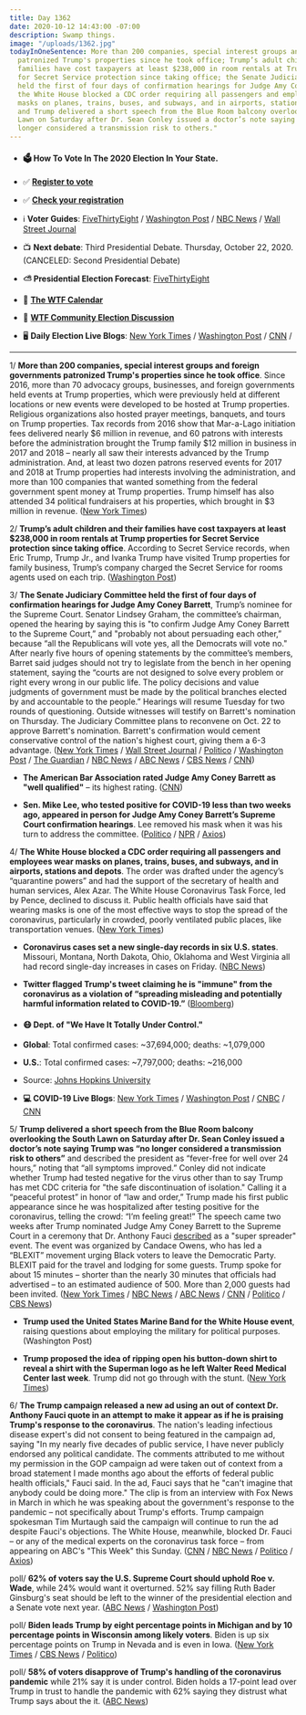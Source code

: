 ```yaml
---
title: Day 1362
date: 2020-10-12 14:43:00 -07:00
description: Swamp things.
image: "/uploads/1362.jpg"
todayInOneSentence: More than 200 companies, special interest groups and foreign governments
  patronized Trump's properties since he took office; Trump’s adult children and their
  families have cost taxpayers at least $238,000 in room rentals at Trump properties
  for Secret Service protection since taking office; the Senate Judiciary Committee
  held the first of four days of confirmation hearings for Judge Amy Coney Barrett;
  the White House blocked a CDC order requiring all passengers and employees wear
  masks on planes, trains, buses, and subways, and in airports, stations and depots;
  and Trump delivered a short speech from the Blue Room balcony overlooking the South
  Lawn on Saturday after Dr. Sean Conley issued a doctor’s note saying Trump was "no
  longer considered a transmission risk to others."
---
```


* #### 🗳 How To Vote In The 2020 Election In Your State.

* ✅ **[Register to vote](https://www.vote.org/register-to-vote/)**

* ✅ **[Check your registration](https://www.vote.org/am-i-registered-to-vote/)**

* ℹ️ **Voter Guides**: [FiveThirtyEight](https://projects.fivethirtyeight.com/how-to-vote-2020/) / [Washington Post](https://www.washingtonpost.com/elections/2020/how-to-vote/) / [NBC News](https://www.nbcnews.com/specials/plan-your-vote-state-by-state-guide-voting-by-mail-early-in-person-voting-election/index.html?cid=bc_npd_nn_ms_np-1_200816) / [Wall Street Journal](https://www.wsj.com/articles/how-to-vote-by-mail-in-every-state-11597840923)

* 📺 **Next debate**: Third Presidential Debate. Thursday, October 22, 2020. (CANCELED: Second Presidential Debate)

* **⛅️ Presidential Election Forecast**: [FiveThirtyEight](https://projects.fivethirtyeight.com/2020-election-forecast/)

* 📆 **[The WTF Calendar](https://talk.whatthefuckjusthappenedtoday.com/t/the-wtf-event-calendar/5888)**

* 💬 **[WTF Community Election Discussion](https://talk.whatthefuckjusthappenedtoday.com/t/2020-general-election-trump-vs-biden/5758)**

* 🖥 **Daily Election Live Blogs**: [New York Times](https://www.nytimes.com/live/2020/10/12/us/trump-vs-biden?action=click&module=Top%20Stories&pgtype=Homepage) / [Washington Post](https://www.washingtonpost.com/elections/2020/10/12/trump-biden-live-updates/) / [CNN](https://cnn.it/30UncG3) /

---

1/ **More than 200 companies, special interest groups and foreign governments patronized Trump's properties since he took office**. Since 2016, more than 70 advocacy groups, businesses, and foreign governments held events at Trump properties, which were previously held at different locations or new events were developed to be hosted at Trump properties. Religious organizations also hosted prayer meetings, banquets, and tours on Trump properties. Tax records from 2016 show that Mar-a-Lago initiation fees delivered nearly $6 million in revenue, and 60 patrons with interests before the administration brought the Trump family $12 million in business in 2017 and 2018 – nearly all saw their interests advanced by the Trump administration. And, at least two dozen patrons reserved events for 2017 and 2018 at Trump properties had interests involving the administration, and more than 100 companies that wanted something from the federal government spent money at Trump properties. Trump himself has also attended 34 political fundraisers at his properties, which brought in $3 million in revenue. ([New York Times](https://www.nytimes.com/interactive/2020/10/10/us/trump-properties-swamp.html))

2/ **Trump’s adult children and their families have cost taxpayers at least $238,000 in room rentals at Trump properties for Secret Service protection since taking office**. According to Secret Service records, when Eric Trump, Trump Jr., and Ivanka Trump have visited Trump properties for family business, Trump’s company charged the Secret Service for rooms agents used on each trip. ([Washington Post](https://www.washingtonpost.com/politics/secret-service-spending-trump-kids/2020/10/12/ffc1c330-ff31-11ea-9ceb-061d646d9c67_story.html))

3/ **The Senate Judiciary Committee held the first of four days of confirmation hearings for Judge Amy Coney Barrett**, Trump’s nominee for the Supreme Court. Senator Lindsey Graham, the committee’s chairman, opened the hearing by saying this is "to confirm Judge Amy Coney Barrett to the Supreme Court,” and "probably not about persuading each other,” because “all the Republicans will vote yes, all the Democrats will vote no." After nearly five hours of opening statements by the committee’s members, Barret said judges should not try to legislate from the bench in her opening statement, saying the “courts are not designed to solve every problem or right every wrong in our public life. The policy decisions and value judgments of government must be made by the political branches elected by and accountable to the people.” Hearings will resume Tuesday for two rounds of questioning. Outside witnesses will testify on Barrett's nomination on Thursday. The Judiciary Committee plans to reconvene on Oct. 22 to approve Barrett's nomination. Barrett's confirmation would cement conservative control of the nation's highest court, giving them a 6-3 advantage. ([New York Times](https://www.nytimes.com/live/2020/10/12/us/amy-coney-barrett-live) / [Wall Street Journal](https://www.wsj.com/articles/politics-dominates-as-amy-coney-barretts-confirmation-hearings-begin-in-senate-11602495000) / [Politico](https://www.politico.com/news/2020/10/12/amy-coney-barrett-confirmation-hearing-428935) / [Washington Post](https://www.washingtonpost.com/elections/2020/10/12/amy-coney-barrett-confirmation-hearing-live-updates/) / [The Guardian](https://www.theguardian.com/us-news/live/2020/oct/12/amy-coney-barrett-senate-hearings-donald-trump-covid-coronavirus-joe-biden-us-election-live-updates?page=with:block-5f84b84c8f08f7f7041481b6#block-5f84b84c8f08f7f7041481b6) / [NBC News](https://www.nbcnews.com/politics/supreme-court/live-blog/live-updates-amy-coney-barrett-confirmation-hearings-kick-n1242845) / [ABC News](https://abcnews.go.com/Politics/live-updates/supreme-court-confirmation-hearing/?id=73527557) / [CBS News](https://www.cbsnews.com/live-updates/amy-coney-barrett-supreme-court-senate-confirmation-hearings-day-1-recap/) / [CNN](https://www.cnn.com/2020/10/12/politics/barrett-supreme-court-hearing-day-one/index.html))

* **The American Bar Association rated Judge Amy Coney Barrett as "well qualified"** – its highest rating. ([CNN](https://www.cnn.com/2020/10/12/politics/amy-coney-barrett-american-bar-association-rating/index.html))

* **Sen. Mike Lee, who tested positive for COVID-19 less than two weeks ago, appeared in person for Judge Amy Coney Barrett’s Supreme Court confirmation hearings**. Lee removed his mask when it was his turn to address the committee. ([Politico](https://www.politico.com/news/2020/10/12/mike-lee-coronavirus-amy-coney-barrett-428937) / [NPR](https://www.npr.org/sections/live-amy-coney-barrett-supreme-court-confirmation/2020/10/12/922974052/utah-gop-sen-mike-lee-recently-infected-with-coronavirus-attends-scotus-hearing) / [Axios](https://www.axios.com/mike-lee-coronavirus-positive-f6a83554-1fe2-41b0-963f-391988617d21.html))

4/ **The White House blocked a CDC order requiring all passengers and employees wear masks on planes, trains, buses, and subways, and in airports, stations and depots**. The order was drafted under the agency’s “quarantine powers” and had the support of the secretary of health and human services, Alex Azar. The White House Coronavirus Task Force, led by Pence, declined to discuss it. Public health officials have said that wearing masks is one of the most effective ways to stop the spread of the coronavirus, particularly in crowded, poorly ventilated public places, like transportation venues. ([New York Times](https://www.nytimes.com/2020/10/09/health/coronavirus-covid-masks-cdc.html))

* **Coronavirus cases set a new single-day records in six U.S. states**. Missouri, Montana, North Dakota, Ohio, Oklahoma and West Virginia all had record single-day increases in cases on Friday. ([NBC News](https://www.nbcnews.com/news/us-news/coronavirus-cases-set-new-single-day-records-six-u-s-n1242828))

* **Twitter flagged Trump's tweet claiming he is "immune" from the coronavirus as a violation of “spreading misleading and potentially harmful information related to COVID-19.”** ([Bloomberg](https://www.bloomberg.com/news/articles/2020-10-11/trump-says-he-s-now-immune-to-the-coronavirus-unlike-biden?sref=MIBMEEoj))

* #### 😷 Dept. of "We Have It Totally Under Control."

* **Global**: Total confirmed cases: \~37,694,000; deaths: \~1,079,000

* **U.S.**: Total confirmed cases: \~7,797,000; deaths: \~216,000

* Source: [Johns Hopkins University](https://coronavirus.jhu.edu/map.html)

* **💻 COVID-19 Live Blogs**: [New York Times](https://www.nytimes.com/live/2020/10/12/world/coronavirus-covid?action=click&module=Top%20Stories&pgtype=Homepage) / [Washington Post](https://www.washingtonpost.com/nation/2020/10/12/coronavirus-covid-live-updates-us/) / [CNBC](https://www.cnbc.com/2020/10/12/coronavirus-live-updates.html) / [CNN](https://www.cnn.com/world/live-news/coronavirus-pandemic-10-12-20-intl/index.html)

5/ **Trump delivered a short speech from the Blue Room balcony overlooking the South Lawn on Saturday after Dr. Sean Conley issued a doctor’s note saying Trump was “no longer considered a transmission risk to others”** and described the president as “fever-free for well over 24 hours,” noting that “all symptoms improved.” Conley did not indicate whether Trump had tested negative for the virus other than to say Trump has met CDC criteria for "the safe discontinuation of isolation." Calling it a “peaceful protest” in honor of “law and order,” Trump made his first public appearance since he was hospitalized after testing positive for the coronavirus, telling the crowd: “I’m feeling great!” The speech came two weeks after Trump nominated Judge Amy Coney Barrett to the Supreme Court in a ceremony that Dr. Anthony Fauci [described](https://www.cbsnews.com/news/dr-fauci-on-masks-super-spreader-covid-event-interview/) as a "super spreader" event. The event was organized by Candace Owens, who has led a “BLEXIT” movement urging Black voters to leave the Democratic Party. BLEXIT paid for the travel and lodging for some guests. Trump spoke for about 15 minutes – shorter than the nearly 30 minutes that officials had advertised – to an estimated audience of 500. More than 2,000 guests had been invited. ([New York Times](https://www.nytimes.com/2020/10/10/us/politics/trump-white-house-coronavirus.html) / [NBC News](https://www.nbcnews.com/politics/donald-trump/trump-physician-says-president-no-longer-considered-transmission-risk-others-n1242837) / [ABC News](https://abcnews.go.com/Politics/candace-owens-blexit-group-pays-attendees-travel-trumps/story?id=73531036) / [CNN](https://www.cnn.com/2020/10/10/politics/donald-trump-covid-white-house-event) / [Politico](https://www.politico.com/news/2020/10/10/trump-white-house-speech-coronavirus-428516) / [CBS News](https://www.cbsnews.com/news/trump-speech-white-house-first-event-covid-watch-live-stream-today-2020-10-10/))

* **Trump used the United States Marine Band for the White House event**, raising questions about employing the military for political purposes. (Washington Post)

* **Trump proposed the idea of ripping open his button-down shirt to reveal a shirt with the Superman logo as he left Walter Reed Medical Center last week**. Trump did not go through with the stunt. ([New York Times](https://www.nytimes.com/2020/10/10/us/politics/trump-white-house-coronavirus.html))

6/ **The Trump campaign released a new ad using an out of context Dr. Anthony Fauci quote in an attempt to make it appear as if he is praising Trump's response to the coronavirus**. The nation's leading infectious disease expert's did not consent to being featured in the campaign ad, saying "In my nearly five decades of public service, I have never publicly endorsed any political candidate. The comments attributed to me without my permission in the GOP campaign ad were taken out of context from a broad statement I made months ago about the efforts of federal public health officials," Fauci said. In the ad, Fauci says that he "can't imagine that anybody could be doing more." The clip is from an interview with Fox News in March in which he was speaking about the government's response to the pandemic – not specifically about Trump's efforts. Trump campaign spokesman Tim Murtaugh said the campaign will continue to run the ad despite Fauci's objections. The White House, meanwhile, blocked Dr. Fauci – or any of the medical experts on the coronavirus task force – from appearing on ABC's "This Week" this Sunday. ([CNN](https://www.cnn.com/2020/10/11/politics/fauci-trump-campaign-ad-out-of-context/index.html) / [NBC News](https://www.nbcnews.com/politics/2020-election/fauci-rips-new-trump-campaign-ad-says-it-uses-his-n1242889) / [Politico](https://www.politico.com/news/2020/10/11/fauci-trump-campaign-ad-428761) / [Axios](https://www.axios.com/abc-this-week-fauci-white-house-981a0d0b-d9f8-4759-b658-dd082de7d317.html))

poll/ **62% of voters say the U.S. Supreme Court should uphold Roe v. Wade**, while 24% would want it overturned. 52% say filling Ruth Bader Ginsburg's seat should be left to the winner of the presidential election and a Senate vote next year. ([ABC News](https://abcnews.go.com/Politics/majority-wait-scotus-seat-10-favor-upholding-roe/story?id=73528313) / [Washington Post](https://www.washingtonpost.com/politics/poll-trump-court-abortion/2020/10/12/ec11a880-0bd1-11eb-8a35-237ef1eb2ef7_story.html))

poll/ **Biden leads Trump by eight percentage points in Michigan and by 10 percentage points in Wisconsin among likely voters**. Biden is up six percentage points on Trump in Nevada and is even in Iowa. ([New York Times](https://www.nytimes.com/2020/10/12/upshot/polls-wisconsin-michigan-election.html) / [CBS News](https://www.cbsnews.com/news/biden-trump-poll-michigan-nevada-iowa-battleground-states/) / [Politico](https://www.politico.com/news/2020/10/12/biden-wisconsin-michigan-poll-428975))

poll/ **58% of voters disapprove of Trump's handling of the coronavirus pandemic** while 21% say it is under control. Biden holds a 17-point lead over Trump in trust to handle the pandemic with 62% saying they distrust what Trump says about the it. ([ABC News](https://abcnews.go.com/Politics/powered-trust-pandemic-biden-leads-12-points-nationwide/story?id=73528233))